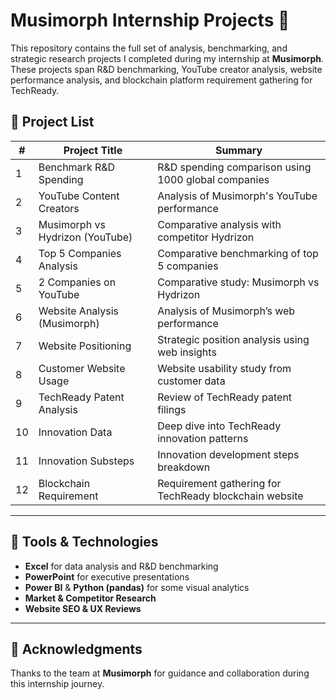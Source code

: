 # Musimorph Internship Projects 🚀

This repository contains the full set of analysis, benchmarking, and strategic research projects I completed during my internship at **Musimorph**. These projects span R&D benchmarking, YouTube creator analysis, website performance analysis, and blockchain platform requirement gathering for TechReady.

## 📁 Project List

| # | Project Title | Summary |
|---|----------------|---------|
| 1 | Benchmark R&D Spending | R&D spending comparison using 1000 global companies |
| 2 | YouTube Content Creators | Analysis of Musimorph's YouTube performance |
| 3 | Musimorph vs Hydrizon (YouTube) | Comparative analysis with competitor Hydrizon |
| 4 | Top 5 Companies Analysis | Comparative benchmarking of top 5 companies |
| 5 | 2 Companies on YouTube | Comparative study: Musimorph vs Hydrizon |
| 6 | Website Analysis (Musimorph) | Analysis of Musimorph’s web performance |
| 7 | Website Positioning | Strategic position analysis using web insights |
| 8 | Customer Website Usage | Website usability study from customer data |
| 9 | TechReady Patent Analysis | Review of TechReady patent filings |
| 10 | Innovation Data | Deep dive into TechReady innovation patterns |
| 11 | Innovation Substeps | Innovation development steps breakdown |
| 12 | Blockchain Requirement | Requirement gathering for TechReady blockchain website |

---

## 🔧 Tools & Technologies

- **Excel** for data analysis and R&D benchmarking
- **PowerPoint** for executive presentations
- **Power BI** & **Python (pandas)** for some visual analytics
- **Market & Competitor Research**
- **Website SEO & UX Reviews**

---

## 🤝 Acknowledgments

Thanks to the team at **Musimorph** for guidance and collaboration during this internship journey.

